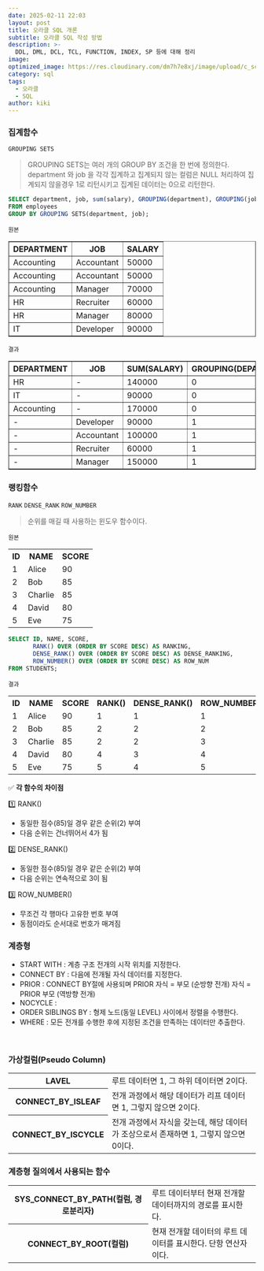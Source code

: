 ```yaml
---
date: 2025-02-11 22:03
layout: post
title: 오라클 SQL 개론
subtitle: 오라클 SQL 작성 방법
description: >-
  DDL, DML, DCL, TCL, FUNCTION, INDEX, SP 등에 대해 정리
image: 
optimized_image: https://res.cloudinary.com/dm7h7e8xj/image/upload/c_scale,w_380/v1559822138/theme9_v273a9.jpg
category: sql
tags:
  - 오라클
  - SQL
author: kiki
---
```

### 집계함수

`GROUPING SETS`
>GROUPING SETS는 여러 개의 GROUP BY 조건을 한 번에 정의한다. department 와 job 을 각각 집계하고 집계되지 않는 컬럼은 NULL 처리하여
집계되지 않을경우 1로 리턴시키고 집계된 데이터는 0으로 리턴한다.

```sql
SELECT department, job, sum(salary), GROUPING(department), GROUPING(job)
FROM employees
GROUP BY GROUPING SETS(department, job);
```

`원본`
<table border="1">
  <thead>
    <tr>
      <th>DEPARTMENT</th>
      <th>JOB</th>
      <th>SALARY</th>
    </tr>
  </thead>
  <tbody>
    <tr>
      <td>Accounting</td>
      <td>Accountant</td>
      <td>50000</td>
    </tr>
    <tr>
      <td>Accounting</td>
      <td>Accountant</td>
      <td>50000</td>
    </tr>
    <tr>
      <td>Accounting</td>
      <td>Manager</td>
      <td>70000</td>
    </tr>
    <tr>
      <td>HR</td>
      <td>Recruiter</td>
      <td>60000</td>
    </tr>
    <tr>
      <td>HR</td>
      <td>Manager</td>
      <td>80000</td>
    </tr>
    <tr>
      <td>IT</td>
      <td>Developer</td>
      <td>90000</td>
    </tr>
  </tbody>
</table>



`결과`
<table border="1">
  <thead>
    <tr>
      <th>DEPARTMENT</th>
      <th>JOB</th>
      <th>SUM(SALARY)</th>
      <th>GROUPING(DEPARTMENT)</th>
      <th>GROUPING(JOB)</th>
    </tr>
  </thead>
  <tbody>
    <tr>
      <td>HR</td>
      <td>-</td>
      <td>140000</td>
      <td>0</td>
      <td>1</td>
    </tr>
    <tr>
      <td>IT</td>
      <td>-</td>
      <td>90000</td>
      <td>0</td>
      <td>1</td>
    </tr>
    <tr>
      <td>Accounting</td>
      <td>-</td>
      <td>170000</td>
      <td>0</td>
      <td>1</td>
    </tr>
    <tr>
      <td>-</td>
      <td>Developer</td>
      <td>90000</td>
      <td>1</td>
      <td>0</td>
    </tr>
    <tr>
      <td>-</td>
      <td>Accountant</td>
      <td>100000</td>
      <td>1</td>
      <td>0</td>
    </tr>
    <tr>
      <td>-</td>
      <td>Recruiter</td>
      <td>60000</td>
      <td>1</td>
      <td>0</td>
    </tr>
    <tr>
      <td>-</td>
      <td>Manager</td>
      <td>150000</td>
      <td>1</td>
      <td>0</td>
    </tr>
  </tbody>
</table>

### 랭킹함수

`RANK` `DENSE_RANK` `ROW_NUMBER`
>순위를 매길 때 사용하는 윈도우 함수이다. 

`원본`
<table>
    <tr>
        <th>ID</th>
        <th>NAME</th>
        <th>SCORE</th>
    </tr>
    <tr>
        <td>1</td>
        <td>Alice</td>
        <td>90</td>
    </tr>
    <tr>
        <td>2</td>
        <td>Bob</td>
        <td>85</td>
    </tr>
    <tr>
        <td>3</td>
        <td>Charlie</td>
        <td>85</td>
    </tr>
    <tr>
        <td>4</td>
        <td>David</td>
        <td>80</td>
    </tr>
    <tr>
        <td>5</td>
        <td>Eve</td>
        <td>75</td>
    </tr>
</table>

```sql
SELECT ID, NAME, SCORE,
       RANK() OVER (ORDER BY SCORE DESC) AS RANKING,
       DENSE_RANK() OVER (ORDER BY SCORE DESC) AS DENSE_RANKING,
       ROW_NUMBER() OVER (ORDER BY SCORE DESC) AS ROW_NUM
FROM STUDENTS;
```
`결과`
<table>
    <tr>
        <th>ID</th>
        <th>NAME</th>
        <th>SCORE</th>
        <th>RANK()</th>
        <th>DENSE_RANK()</th>
        <th>ROW_NUMBER()</th>
    </tr>
    <tr>
        <td>1</td>
        <td>Alice</td>
        <td>90</td>
        <td>1</td>
        <td>1</td>
        <td>1</td>
    </tr>
    <tr>
        <td>2</td>
        <td>Bob</td>
        <td>85</td>
        <td>2</td>
        <td>2</td>
        <td>2</td>
    </tr>
    <tr>
        <td>3</td>
        <td>Charlie</td>
        <td>85</td>
        <td>2</td>
        <td>2</td>
        <td>3</td>
    </tr>
    <tr>
        <td>4</td>
        <td>David</td>
        <td>80</td>
        <td>4</td>
        <td>3</td>
        <td>4</td>
    </tr>
    <tr>
        <td>5</td>
        <td>Eve</td>
        <td>75</td>
        <td>5</td>
        <td>4</td>
        <td>5</td>
    </tr>
</table>

✅ **각 함수의 차이점**

1️⃣ RANK() 
- 동일한 점수(85)일 경우 같은 순위(2) 부여
- 다음 순위는 건너뛰어서 4가 됨

2️⃣ DENSE_RANK()
- 동일한 점수(85)일 경우 같은 순위(2) 부여
- 다음 순위는 연속적으로 3이 됨

3️⃣ ROW_NUMBER()
- 무조건 각 행마다 고유한 번호 부여
- 동점이라도 순서대로 번호가 매겨짐


### 계층형

- START WITH : 계층 구조 전개의 시작 위치를 지정한다.
- CONNECT BY : 다음에 전개될 자식 데이터를 지정한다.
- PRIOR : CONNECT BY절에 사용되며 PRIOR 자식 = 부모 (순방향 전개) 자식 = PRIOR 부모 (역방향 전개)
- NOCYCLE : 
- ORDER SIBLINGS BY : 형제 노드(동일 LEVEL) 사이에서 정렬을 수행한다.
- WHERE : 모든 전개를 수행한 후에 지정된 조건을 만족하는 데이터만 추출한다.

<br/>

### 가상컬럼(Pseudo Column)

<table>
  <tr>
      <th>LAVEL</th>
      <td>루트 데이터면 1, 그 하위 데이터면 2이다.</td>
  </tr>
  <tr>
      <th>CONNECT_BY_ISLEAF</th>
      <td>전개 과정에서 해당 데이터가 리프 데이터면 1, 그렇지 않으면 2이다.</td>
  </tr>
  <tr>
      <th>CONNECT_BY_ISCYCLE</th>
      <td>전개 과정에서 자식을 갖는데, 해당 데이터가 조상으로서 존재하면 1, 그렇지 않으면 0이다.</td>
  </tr>
</table>

### 계층형 질의에서 사용되는 함수

<table>
  <tr>
      <th>SYS_CONNECT_BY_PATH(컬럼, 경로분리자)</th>
      <td>루트 데이터부터 현재 전개할 데이터까지의 경로를 표시한다.</td>
  </tr>
  <tr>
      <th>CONNECT_BY_ROOT(컬럼)</th>
      <td>현재 전개할 데이터의 루트 데이터를 표시한다. 단항 연산자이다.</td>
  </tr>
</table>




